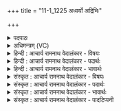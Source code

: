 +++
title = "11-1_1225 अध्वर्यो अद्रिभिः"

+++
<details><summary>पदपाठः</summary>

अ꣡य्व꣢꣯र्यो। अ꣡द्रि꣢꣯भिः। अ। द्रि꣣भिः। सुत꣢म्। सो꣡म꣢꣯म्। प꣣वि꣡त्रे꣢। आ। नय꣣। पुनाहि꣢। इ꣡न्द्रा꣢꣯य। पा꣡त꣢꣯वे। १२२५।
</details>

<details><summary>अधिमन्त्रम् (VC)</summary>

- पवमानः सोमः
- उचथ्य आङ्गिरसः
- गायत्री
- षड्जः
</details>

<details><summary>हिन्दी : आचार्य रामनाथ वेदालंकार - विषयः</summary>

प्रथम ऋचा की व्याख्या पूर्वार्चिक में ४९९ क्रमाङ्क पर ज्ञान-यज्ञ के विषय में की गयी थी। यहाँ उपासना-यज्ञ का वर्णन करते हैं।
</details>

<details><summary>हिन्दी : आचार्य रामनाथ वेदालंकार - पदार्थः</summary>

पदार्थान्वय -  हे (अध्वर्यो) उपासना-यज्ञ के सञ्चालक उपासक ! तू (अद्रिभिः) ध्यानरूप सिल-बट्टों से (सुतम्) अभिषुत किये गये (सोमम्) भक्तिरस को (पवित्रे) पवित्र हृदय में (आनय) ला और (इन्द्राय पातवे) परमात्मा के पान के लिए उसे (पुनीहि) पवित्र कर ॥१॥
</details>

<details><summary>हिन्दी : आचार्य रामनाथ वेदालंकार - भावार्थः</summary>

भावार्थ -  छल,छिद्र,आडम्बर आदि से रहित पवित्र भक्तिरस से ही परमेश्वर तृप्त होता है ॥१॥
</details>

<details><summary>संस्कृत : आचार्य रामनाथ वेदालंकार - विषयः</summary>

तत्र प्रथमा ऋक् पूर्वार्चिके ४९९ क्रमाङ्के ज्ञानयज्ञविषये व्याख्याता। अत्रोपासनायज्ञविषयो वर्ण्यते।
</details>

<details><summary>संस्कृत : आचार्य रामनाथ वेदालंकार - पदार्थः</summary>

पदार्थान्वय -  हे (अध्वर्यो) उपासनायज्ञस्य सञ्चालक उपासक ! त्वम् (अद्रिभिः) ध्यानरूपैः पेषणपाषाणैः (सुतम्) अभिषुतम् (सोमम्) भक्तिरसम् (पवित्रे) परिपूते हृदये (आनय) आहर। किञ्च, (इन्द्राय पातवे) परमात्मनः पानाय तम् (पुनाहि) पुनीहि,पवित्रय ॥१॥२
</details>

<details><summary>संस्कृत : आचार्य रामनाथ वेदालंकार - भावार्थः</summary>

भावार्थ -  छलच्छिद्राडम्बरादिरहितेन पवित्रेणैव भक्तिरसेन परमेश्वरस्तृप्यति ॥१॥
</details>

<details><summary>संस्कृत : आचार्य रामनाथ वेदालंकार - पादटिप्पनी</summary>

टिप्पनी -   १. ऋ० ९।५१।१, ‘आ सृ॑ज। पुनी॒हीन्द्रा॑य॒’ इति पाठः। य० २०।३१ ‘आ न॑य। पु॒नी॒हीन्द्रा॑य’ इति पाठः। साम० ४९९। २. यजुर्भाष्ये दयानन्दर्षिर्मन्त्रमिमं सोमौषधिविषये व्याख्यातवान्।
</details>
